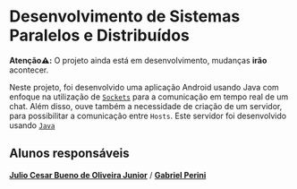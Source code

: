 ﻿# Desenvolvimento de Sistemas Paralelos e Distribuídos

 **Atenção⚠️:** O projeto ainda está em desenvolvimento, mudanças **irão** acontecer.
 
Neste projeto, foi desenvolvido uma aplicação Android usando Java com enfoque na utilização de [`Sockets`](https://docs.oracle.com/javase/9/docs/api/java/net/Socket.html) para a comunicação em tempo real de um chat.
Além disso, ouve também a necessidade de criação de um servidor, para possibilitar a comunicação entre `Hosts`. Este servidor foi desenvolvido usando [`Java`](https://docs.microsoft.com/pt-br/dotnet/csharp/)

## Alunos responsáveis

[**Julio Cesar Bueno de Oliveira Junior**](https://github.com/juliumnix) / 
[**Gabriel Perini**](https://github.com/AhPerai)
